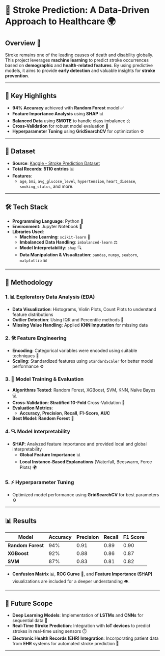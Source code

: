 # 🧠 Stroke Prediction: A Data-Driven Approach to Healthcare 🌍

## Overview 🌟
Stroke remains one of the leading causes of death and disability globally. This project leverages **machine learning** to predict stroke occurrences based on **demographic** and **health-related features**. By using predictive models, it aims to provide **early detection** and valuable insights for **stroke prevention**.

---

## 🚀 Key Highlights
- **94% Accuracy** achieved with **Random Forest** model ✅
- **Feature Importance Analysis** using **SHAP** 📊
- **Balanced Data** using **SMOTE** to handle class imbalance ⚖️
- **Cross-Validation** for robust model evaluation 🔄
- **Hyperparameter Tuning** using **GridSearchCV** for optimization ⚙️

---

## 📂 Dataset
- **Source**: [Kaggle - Stroke Prediction Dataset](https://www.kaggle.com/datasets)
- **Total Records**: **5110 entries** 📊
- **Features**: 
  - `age`, `bmi`, `avg_glucose_level`, `hypertension`, `heart_disease`, `smoking_status`, and more.

---

## 🛠 Tech Stack
- **Programming Language**: Python 🐍
- **Environment**: Jupyter Notebook 📓
- **Libraries Used**:
  - **Machine Learning**: `scikit-learn` 🤖
  - **Imbalanced Data Handling**: `imbalanced-learn` ⚖️
  - **Model Interpretability**: `shap` 🔍
  - **Data Manipulation & Visualization**: `pandas`, `numpy`, `seaborn`, `matplotlib` 📊

---

## 🔬 Methodology

### 1. 📊 **Exploratory Data Analysis (EDA)**
- **Data Visualization**: Histograms, Violin Plots, Count Plots to understand feature distributions
- **Outlier Detection**: Using IQR and Percentile methods 🚨
- **Missing Value Handling**: Applied **KNN Imputation** for missing data

### 2. 🛠 **Feature Engineering**
- **Encoding**: Categorical variables were encoded using suitable techniques 🔄
- **Scaling**: Standardized features using `StandardScaler` for better model performance ⚙️

### 3. 🤖 **Model Training & Evaluation**
- **Algorithms Tested**: Random Forest, XGBoost, SVM, KNN, Naïve Bayes 💻
- **Cross-Validation**: **Stratified 10-Fold** Cross-Validation 🔄
- **Evaluation Metrics**: 
  - **Accuracy**, **Precision**, **Recall**, **F1-Score**, **AUC**
- **Best Model**: **Random Forest** 🌟

### 4. 🔍 **Model Interpretability**
- **SHAP**: Analyzed feature importance and provided local and global interpretability
  - **Global Feature Importance** 📊
  - **Local Instance-Based Explanations** (Waterfall, Beeswarm, Force Plots) 🌍

### 5. ⚡ **Hyperparameter Tuning**
- Optimized model performance using **GridSearchCV** for best parameters ⚙️

---

## 📊 Results

| Model           | Accuracy | Precision | Recall | F1 Score |
|-----------------|----------|-----------|--------|----------|
| **Random Forest** | 94%      | 0.91      | 0.89   | 0.90     |
| **XGBoost**      | 92%      | 0.88      | 0.86   | 0.87     |
| **SVM**          | 87%      | 0.83      | 0.81   | 0.82     |

- **Confusion Matrix** 📊, **ROC Curve** 🔵, and **Feature Importance (SHAP)** visualizations are included for a deeper understanding 👁️.

---

## 🌱 Future Scope
- **Deep Learning Models**: Implementation of **LSTMs** and **CNNs** for sequential data 🚀
- **Real-Time Stroke Prediction**: Integration with **IoT devices** to predict strokes in real-time using sensors ⏱️
- **Electronic Health Records (EHR) Integration**: Incorporating patient data from **EHR** systems for automated stroke prediction 🏥

---

